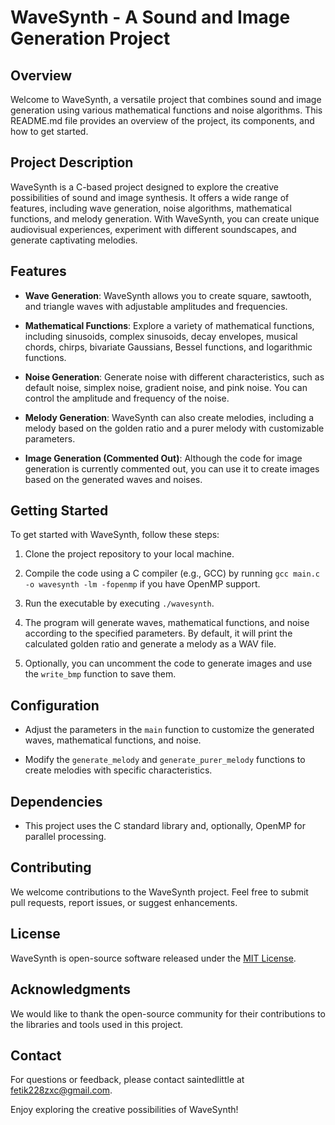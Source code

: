 # WaveSynth - A Sound and Image Generation Project

## Overview

Welcome to WaveSynth, a versatile project that combines sound and image generation using various mathematical functions and noise algorithms. This README.md file provides an overview of the project, its components, and how to get started.

## Project Description

WaveSynth is a C-based project designed to explore the creative possibilities of sound and image synthesis. It offers a wide range of features, including wave generation, noise algorithms, mathematical functions, and melody generation. With WaveSynth, you can create unique audiovisual experiences, experiment with different soundscapes, and generate captivating melodies.

## Features

- **Wave Generation**: WaveSynth allows you to create square, sawtooth, and triangle waves with adjustable amplitudes and frequencies.

- **Mathematical Functions**: Explore a variety of mathematical functions, including sinusoids, complex sinusoids, decay envelopes, musical chords, chirps, bivariate Gaussians, Bessel functions, and logarithmic functions.

- **Noise Generation**: Generate noise with different characteristics, such as default noise, simplex noise, gradient noise, and pink noise. You can control the amplitude and frequency of the noise.

- **Melody Generation**: WaveSynth can also create melodies, including a melody based on the golden ratio and a purer melody with customizable parameters.

- **Image Generation (Commented Out)**: Although the code for image generation is currently commented out, you can use it to create images based on the generated waves and noises.

## Getting Started

To get started with WaveSynth, follow these steps:

1. Clone the project repository to your local machine.

2. Compile the code using a C compiler (e.g., GCC) by running `gcc main.c -o wavesynth -lm -fopenmp` if you have OpenMP support.

3. Run the executable by executing `./wavesynth`.

4. The program will generate waves, mathematical functions, and noise according to the specified parameters. By default, it will print the calculated golden ratio and generate a melody as a WAV file.

5. Optionally, you can uncomment the code to generate images and use the `write_bmp` function to save them.

## Configuration

- Adjust the parameters in the `main` function to customize the generated waves, mathematical functions, and noise.

- Modify the `generate_melody` and `generate_purer_melody` functions to create melodies with specific characteristics.

## Dependencies

- This project uses the C standard library and, optionally, OpenMP for parallel processing.

## Contributing

We welcome contributions to the WaveSynth project. Feel free to submit pull requests, report issues, or suggest enhancements.

## License

WaveSynth is open-source software released under the [MIT License](https://github.com/saintedlittle/wav-funning/blob/main/LICENSE).

## Acknowledgments

We would like to thank the open-source community for their contributions to the libraries and tools used in this project.

## Contact

For questions or feedback, please contact saintedlittle at fetik228zxc@gmail.com.

Enjoy exploring the creative possibilities of WaveSynth!
